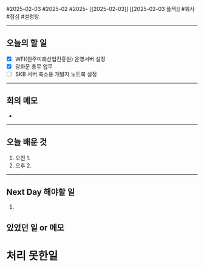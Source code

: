 #2025-02-03 #2025-02 #2025- [[2025-02-03]] [[2025-02-03 플젝]]
#회사 #점심 #설렁탕

---
## 오늘의 할 일
- [x] WFI(원주미래산업진흥원) 운영서버 설정
- [x] 광화문 총무 업무
- [ ] SKB 서버 축소용 개발자 노트북 설정
---
## 회의 메모
- 
---
## 오늘 배운 것
1. 오전
    1. 
2. 오후
    2. 
---
## Next Day 해야할 일
1. 


## 있었던 일 or 메모


# 처리 못한일